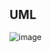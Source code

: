 ## UML

![image](https://user-images.githubusercontent.com/86934921/175791631-34111dfd-6e6e-4e59-b2cb-2a59daf99723.png)
